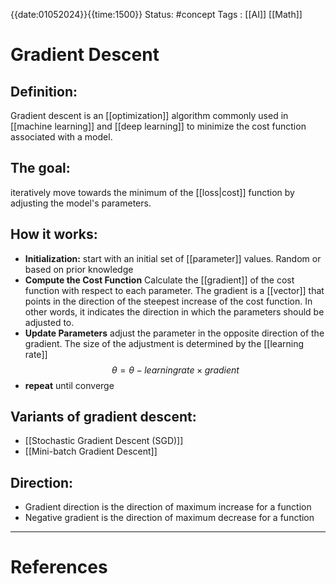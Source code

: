 {{date:01052024}}{{time:1500}}
Status: #concept
Tags : [[AI]] [[Math]]
# Gradient Descent

## Definition:
Gradient descent is an [[optimization]] algorithm commonly used in [[machine learning]] and [[deep learning]] to minimize the cost function associated with a model. 

## The goal:
iteratively move towards the minimum of the [[loss|cost]] function by adjusting the model's parameters.

## How it works:
- **Initialization:** start with an initial set of [[parameter]] values. Random or based on prior knowledge
- **Compute the Cost Function** Calculate the [[gradient]] of the cost function with respect to each parameter. The gradient is a [[vector]] that points in the direction of the steepest increase of the cost function. In other words, it indicates the direction in which the parameters should be adjusted to.
- **Update Parameters** adjust the parameter in the opposite direction of the gradient. The size of the adjustment is determined by the [[learning rate]]
$$\theta = \theta - learning rate \times gradient$$
-  **repeat** until converge

## Variants of gradient descent:
- [[Stochastic Gradient Descent (SGD)]]
- [[Mini-batch Gradient Descent]]

## Direction:
- Gradient direction is the direction of maximum increase for a function
- Negative gradient is the direction of maximum decrease for a function

---
# References